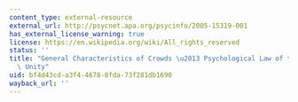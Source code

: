 ```yaml
---
content_type: external-resource
external_url: http://psycnet.apa.org/psycinfo/2005-15319-001
has_external_license_warning: true
license: https://en.wikipedia.org/wiki/All_rights_reserved
status: ''
title: "General Characteristics of Crowds \u2013 Psychological Law of their Mental\
  \ Unity"
uid: bf4d43cd-a3f4-4678-8fda-73f281db1690
wayback_url: ''
---
```

